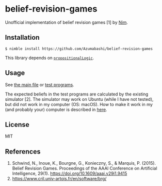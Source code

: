 # belief-revision-games
Unofficial implementation of belief revision games [1] by [Nim](https://nim-lang.org/).

## Installation
```
$ nimble install https://github.com/Azumabashi/belief-revision-games
```

This library depends on [`propositionalLogic`](https://github.com/Azumabashi/nim-propositional-logic).

## Usage
See [the main file](https://github.com/Azumabashi/belief-revision-games/blob/main/src/beliefRevisionGames.nim) or [test programs](https://github.com/Azumabashi/belief-revision-games/tree/main/tests).

The expected beliefs in the test programs are calculated by the existing simulator [2]. The simulator may work on Ubuntu (while I have not tested), but did not work in my computer (OS: macOS). How to make it work in my (and probably your) computer is described in [here](note-on-existing-simulator.md).

## License
MIT

## References
1. Schwind, N., Inoue, K., Bourgne, G., Konieczny, S., & Marquis, P. (2015). Belief Revision Games. Proceedings of the AAAI Conference on Artificial Intelligence, 29(1). https://doi.org/10.1609/aaai.v29i1.9415
2. https://www.cril.univ-artois.fr/en/software/brg/